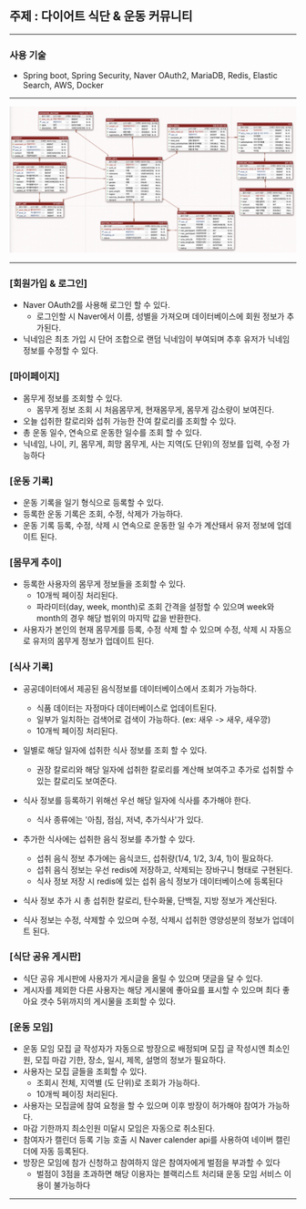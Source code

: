 ## 주제 : 다이어트 식단 & 운동 커뮤니티

---

### 사용 기술
- Spring boot, Spring Security, Naver OAuth2, MariaDB, Redis, Elastic Search, AWS, Docker

---

<img src="./ERD.png"/>

---

### [회원가입 & 로그인]
- Naver OAuth2를 사용해 로그인 할 수 있다.
  - 로그인할 시 Naver에서 이름, 성별을 가져오며 데이터베이스에 회원 정보가 추가된다.
- 닉네임은 최초 가입 시 단어 조합으로 랜덤 닉네임이 부여되며 추후 유저가 닉네임 정보를 수정할 수 있다.


### [마이페이지]

- 몸무게 정보를 조회할 수 있다.
  - 몸무게 정보 조회 시 처음몸무게, 현재몸무게, 몸무게 감소량이 보여진다.
- 오늘 섭취한 칼로리와 섭취 가능한 잔여 칼로리를 조회할 수 있다.
- 총 운동 일수, 연속으로 운동한 일수를 조회 할 수 있다.
- 닉네임, 나이, 키, 몸무게, 희망 몸무게, 사는 지역(도 단위)의 정보를 입력, 수정 가능하다


### [운동 기록]

- 운동 기록을 일기 형식으로 등록할 수 있다.
- 등록한 운동 기록은 조회, 수정, 삭제가 가능하다.
- 운동 기록 등록, 수정, 삭제 시 연속으로 운동한 일 수가 계산돼서 유저 정보에 업데이트 된다.


### [몸무게 추이]

 - 등록한 사용자의 몸무게 정보들을 조회할 수 있다.
   - 10개씩 페이징 처리된다.
   - 파라미터(day, week, month)로 조회 간격을 설정할 수 있으며 week와 month의 경우 해당 범위의 마지막 값을 반환한다.
- 사용자가 본인의 현재 몸무게를 등록, 수정 삭제 할 수 있으며 수정, 삭제 시 자동으로 유저의 몸무게 정보가 업데이트 된다.


### [식사 기록]

- 공공데이터에서 제공된 음식정보를 데이터베이스에서 조회가 가능하다.
  - 식품 데이터는 자정마다 데이터베이스로 업데이트된다.
  - 일부가 일치하는 검색어로 검색이 가능하다. (ex:  새우 -> 새우, 새우깡)
  - 10개씩 페이징 처리된다.

- 일별로 해당 일자에 섭취한 식사 정보를 조회 할 수 있다.
  - 권장 칼로리와 해당 일자에 섭취한 칼로리를 계산해 보여주고 추가로 섭취할 수 있는 칼로리도 보여준다.

- 식사 정보를 등록하기 위해선 우선 해당 일자에 식사를 추가해야 한다.
  - 식사 종류에는 '아침, 점심, 저녁, 추가식사'가 있다.
- 추가한 식사에는 섭취한 음식 정보를 추가할 수 있다.
  - 섭취 음식 정보 추가에는 음식코드, 섭취량(1/4, 1/2, 3/4, 1)이 필요하다.
  - 섭취 음식 정보는 우선 redis에 저장하고, 삭제되는 장바구니 형태로 구현된다.
  - 식사 정보 저장 시 redis에 있는 섭취 음식 정보가 데이터베이스에 등록된다
- 식사 정보 추가 시 총 섭취한 칼로리, 탄수화물, 단백질, 지방 정보가 계산된다.
- 식사 정보는 수정, 삭제할 수 있으며 수정, 삭제시 섭취한 영양성분의 정보가 업데이트 된다.

### [식단 공유 게시판]
- 식단 공유 게시판에 사용자가 게시글을 올릴 수 있으며 댓글을 달 수 있다.
- 게시자를 제외한 다른 사용자는 해당 게시물에 좋아요를 표시할 수 있으며 최다 좋아요 갯수 5위까지의 게시물을 조회할 수 있다.

### [운동 모임]
- 운동 모임 모집 글 작성자가 자동으로 방장으로 배정되며 모집 글 작성시엔 최소인원, 모집 마감 기한, 장소, 일시, 제목, 설명의 
정보가 필요하다.
- 사용자는 모집 글들을 조회할 수 있다.
  - 조회시 전체, 지역별 (도 단위)로 조회가 가능하다.
  - 10개씩 페이징 처리된다.
- 사용자는 모집글에 참여 요청을 할 수 있으며 이후 방장이 허가해야 참여가 가능하다.
- 마감 기한까지 최소인원 미달시 모임은 자동으로 취소된다.
- 참여자가 캘린더 등록 기능 호출 시 Naver calender api를 사용하여 네이버 캘린더에 자동 등록된다.
- 방장은 모임에 참가 신청하고 참여하지 않은 참여자에게 벌점을 부과할 수 있다
  - 벌점이 3점을 초과하면 해당 이용자는 블랙리스트 처리돼 운동 모임 서비스 이용이 불가능하다

---
